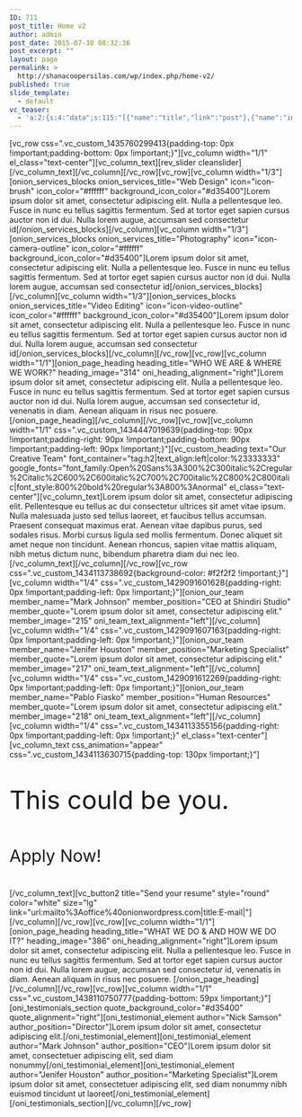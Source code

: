 ```yaml
---
ID: 711
post_title: Home v2
author: admin
post_date: 2015-07-30 08:32:36
post_excerpt: ""
layout: page
permalink: >
  http://shanacoopersilas.com/wp/index.php/home-v2/
published: true
slide_template:
  - default
vc_teaser:
  - 'a:2:{s:4:"data";s:115:"[{"name":"title","link":"post"},{"name":"image","image":"featured","link":"none"},{"name":"text","mode":"excerpt"}]";s:7:"bgcolor";s:0:"";}'
---
```

[vc_row css=".vc_custom_1435760299413{padding-top: 0px !important;padding-bottom: 0px !important;}"][vc_column width="1/1" el_class="text-center"][vc_column_text][rev_slider cleanslider][/vc_column_text][/vc_column][/vc_row][vc_row][vc_column width="1/3"][onion_services_blocks onion_services_title="Web Design" icon="icon-brush" icon_color="#ffffff" background_icon_color="#d35400"]Lorem ipsum dolor sit amet, consectetur adipiscing elit. Nulla a pellentesque leo. Fusce in nunc eu tellus sagittis fermentum. Sed at tortor eget sapien cursus auctor non id dui. Nulla lorem augue, accumsan sed consectetur id[/onion_services_blocks][/vc_column][vc_column width="1/3"][onion_services_blocks onion_services_title="Photography" icon="icon-camera-outline" icon_color="#ffffff" background_icon_color="#d35400"]Lorem ipsum dolor sit amet, consectetur adipiscing elit. Nulla a pellentesque leo. Fusce in nunc eu tellus sagittis fermentum. Sed at tortor eget sapien cursus auctor non id dui. Nulla lorem augue, accumsan sed consectetur id[/onion_services_blocks][/vc_column][vc_column width="1/3"][onion_services_blocks onion_services_title="Video Editing" icon="icon-video-outline" icon_color="#ffffff" background_icon_color="#d35400"]Lorem ipsum dolor sit amet, consectetur adipiscing elit. Nulla a pellentesque leo. Fusce in nunc eu tellus sagittis fermentum. Sed at tortor eget sapien cursus auctor non id dui. Nulla lorem augue, accumsan sed consectetur id[/onion_services_blocks][/vc_column][/vc_row][vc_row][vc_column width="1/1"][onion_page_heading heading_title="WHO WE ARE &amp; WHERE WE WORK?" heading_image="314" oni_heading_alignment="right"]Lorem ipsum dolor sit amet, consectetur adipiscing elit. Nulla a pellentesque leo. Fusce in nunc eu tellus sagittis fermentum. Sed at tortor eget sapien cursus auctor non id dui. Nulla lorem augue, accumsan sed consectetur id, venenatis in diam. Aenean aliquam in risus nec posuere. [/onion_page_heading][/vc_column][/vc_row][vc_row][vc_column width="1/1" css=".vc_custom_1434447019639{padding-top: 90px !important;padding-right: 90px !important;padding-bottom: 90px !important;padding-left: 90px !important;}"][vc_custom_heading text="Our Creative Team" font_container="tag:h2|text_align:left|color:%23333333" google_fonts="font_family:Open%20Sans%3A300%2C300italic%2Cregular%2Citalic%2C600%2C600italic%2C700%2C700italic%2C800%2C800italic|font_style:800%20bold%20regular%3A800%3Anormal" el_class="text-center"][vc_column_text]Lorem ipsum dolor sit amet, consectetur adipiscing elit. Pellentesque eu tellus ac dui consectetur ultrices sit amet vitae ipsum. Nulla malesuada justo sed tellus laoreet, et faucibus tellus accumsan. Praesent consequat maximus erat. Aenean vitae dapibus purus, sed sodales risus. Morbi cursus ligula sed mollis fermentum. Donec aliquet sit amet neque non tincidunt. Aenean rhoncus, sapien vitae mattis aliquam, nibh metus dictum nunc, bibendum pharetra diam dui nec leo.[/vc_column_text][/vc_column][/vc_row][vc_row css=".vc_custom_1434113738692{background-color: #f2f2f2 !important;}"][vc_column width="1/4" css=".vc_custom_1429091601628{padding-right: 0px !important;padding-left: 0px !important;}"][onion_our_team member_name="Mark Johnson" member_position="CEO at Shindiri Studio" member_quote="Lorem ipsum dolor sit amet, consectetur adipiscing elit." member_image="215" oni_team_text_alignment="left"][/vc_column][vc_column width="1/4" css=".vc_custom_1429091607163{padding-right: 0px !important;padding-left: 0px !important;}"][onion_our_team member_name="Jenifer Houston" member_position="Marketing Specialist" member_quote="Lorem ipsum dolor sit amet, consectetur adipiscing elit." member_image="217" oni_team_text_alignment="left"][/vc_column][vc_column width="1/4" css=".vc_custom_1429091612269{padding-right: 0px !important;padding-left: 0px !important;}"][onion_our_team member_name="Pablo Fiasko" member_position="Human Resources" member_quote="Lorem ipsum dolor sit amet, consectetur adipiscing elit." member_image="218" oni_team_text_alignment="left"][/vc_column][vc_column width="1/4" css=".vc_custom_1434113355156{padding-right: 0px !important;padding-left: 0px !important;}" el_class="text-center"][vc_column_text css_animation="appear" css=".vc_custom_1434113630715{padding-top: 130px !important;}"]
<p style="font-size: 45px; line-height: 55px;">This could be you.</p>
<p style="font-size: 30px; line-height: 55px;">Apply Now!</p>
[/vc_column_text][vc_button2 title="Send your resume" style="round" color="white" size="lg" link="url:mailto%3Aoffice%40onionwordpress.com|title:E-mail|"][/vc_column][/vc_row][vc_row][vc_column width="1/1"][onion_page_heading heading_title="WHAT WE DO &amp; AND HOW WE DO IT?" heading_image="386" oni_heading_alignment="right"]Lorem ipsum dolor sit amet, consectetur adipiscing elit. Nulla a pellentesque leo. Fusce in nunc eu tellus sagittis fermentum. Sed at tortor eget sapien cursus auctor non id dui. Nulla lorem augue, accumsan sed consectetur id, venenatis in diam. Aenean aliquam in risus nec posuere.
[/onion_page_heading][/vc_column][/vc_row][vc_row][vc_column width="1/1" css=".vc_custom_1438110750777{padding-bottom: 59px !important;}"][oni_testimonials_section quote_background_color="#d35400" quote_alignment="right"][oni_testimonial_element author="Nick Samson" author_position="Director"]Lorem ipsum dolor sit amet, consectetur adipiscing elit.[/oni_testimonial_element][oni_testimonial_element author="Mark Johnson" author_position="CEO"]Lorem ipsum dolor sit amet, consectetuer adipiscing elit, sed diam nonummy[/oni_testimonial_element][oni_testimonial_element author="Jenifer Houston" author_position="Marketing Specialist"]Lorem ipsum dolor sit amet, consectetuer adipiscing elit, sed diam nonummy nibh euismod tincidunt ut laoreet[/oni_testimonial_element][/oni_testimonials_section][/vc_column][/vc_row]
